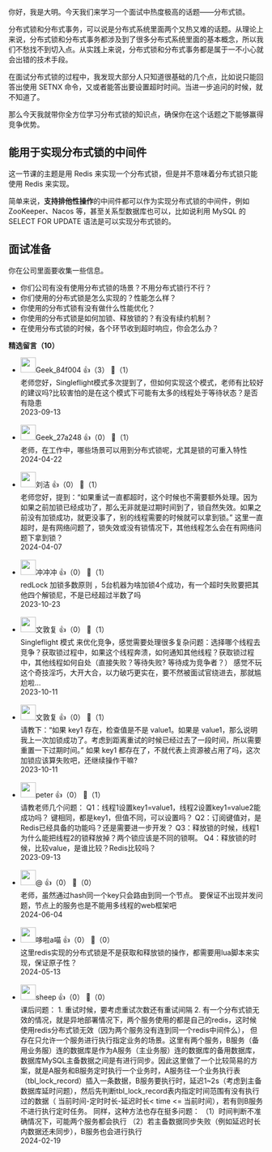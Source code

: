 你好，我是大明。今天我们来学习一个面试中热度极高的话题——分布式锁。

分布式锁和分布式事务，可以说是分布式系统里面两个又热又难的话题。从理论上来说，分布式锁和分布式事务都涉及到了很多分布式系统里面的基本概念，所以我们不愁找不到切入点。从实践上来说，分布式锁和分布式事务都是属于一不小心就会出错的技术手段。

在面试分布式锁的过程中，我发现大部分人只知道很基础的几个点，比如说只能回答出使用 SETNX 命令，又或者能答出要设置超时时间。当进一步追问的时候，就不知道了。

那么今天我就带你全方位学习分布式锁的知识点，确保你在这个话题之下能够赢得竞争优势。

## 能用于实现分布式锁的中间件

这一节课的主题是用 Redis 来实现一个分布式锁，但是并不意味着分布式锁只能使用 Redis 来实现。

简单来说，**支持排他性操作**的中间件都可以作为实现分布式锁的中间件，例如 ZooKeeper、Nacos 等，甚至关系型数据库也可以，比如说利用 MySQL 的 SELECT FOR UPDATE 语法是可以实现分布式锁的。

## 面试准备

你在公司里面要收集一些信息。

- 你们公司有没有使用分布式锁的场景？不用分布式锁行不行？
- 你们使用的分布式锁是怎么实现的？性能怎么样？
- 你使用的分布式锁有没有做什么性能优化？
- 你使用的分布式锁是如何加锁、释放锁的？有没有续约机制？
- 在使用分布式锁的时候，各个环节收到超时响应，你会怎么办？
<div><strong>精选留言（10）</strong></div><ul>
<li><img src="" width="30px"><span>Geek_84f004</span> 👍（3） 💬（1）<div>老师您好，Singleflight模式多次提到了，但如何实现这个模式，老师有比较好的建议吗?比较害怕的是在这个模式下可能有太多的线程处于等待状态？是否有隐患</div>2023-09-13</li><br/><li><img src="https://static001.geekbang.org/account/avatar/00/17/8a/7a/54003392.jpg" width="30px"><span>Geek_27a248</span> 👍（0） 💬（1）<div>老师，在工作中，哪些场景可以用到分布式锁呢，尤其是锁的可重入特性</div>2024-04-22</li><br/><li><img src="" width="30px"><span>刘洁</span> 👍（0） 💬（1）<div>老师您好，提到：“如果重试一直都超时，这个时候也不需要额外处理。因为如果之前加锁已经成功了，那么无非就是过期时间到了，锁自然失效。如果之前没有加锁成功，就更没事了，别的线程需要的时候就可以拿到锁。” 这里一直超时，是有网络问题了，锁失效或没有锁情况下，其他线程怎么会在有网络问题下拿到锁？</div>2024-04-07</li><br/><li><img src="https://static001.geekbang.org/account/avatar/00/28/d6/6a/1d844a27.jpg" width="30px"><span>冲冲冲</span> 👍（0） 💬（1）<div>redLock 加锁多数原则 ，5台机器为啥加锁4个成功，有一个超时失败要把其他四个解锁尼，不是已经超过半数了吗</div>2023-10-23</li><br/><li><img src="https://static001.geekbang.org/account/avatar/00/12/3c/fa/e2990931.jpg" width="30px"><span>文敦复</span> 👍（0） 💬（1）<div>Singleflight 模式 来优化竞争，感觉需要处理很多复杂问题：选择哪个线程去竞争？获取锁过程中，如果这个线程奔溃，如何通知其他线程？获取锁过程中，其他线程如何自处（直接失败？等待失败? 等待成为竞争者？）
感觉不玩这个奇技淫巧，大开大合，以力破巧更实在，要不然被面试官绕进去，那就尴尬啦...</div>2023-10-11</li><br/><li><img src="https://static001.geekbang.org/account/avatar/00/12/3c/fa/e2990931.jpg" width="30px"><span>文敦复</span> 👍（0） 💬（1）<div>请教下：“如果 key1 存在，检查值是不是 value1。如果是 value1，那么说明我上一次加锁成功了。考虑到距离重试的时候已经过去了一段时间，所以需要重置一下过期时间。” 如果 key1 都存在了，不就代表上资源被占用了吗，这次加锁应该算失败吧，还继续操作干嘛?</div>2023-10-11</li><br/><li><img src="https://static001.geekbang.org/account/avatar/00/10/25/87/f3a69d1b.jpg" width="30px"><span>peter</span> 👍（0） 💬（1）<div>请教老师几个问题：
Q1：线程1设置key1=value1，线程2设置key1=value2能成功吗？
键相同，都是key1，但值不同，可以设置吗？
Q2：订阅键值对，是Redis已经具备的功能吗？还是需要进一步开发？
Q3：释放锁的时候，线程1为什么能把线程2的锁释放掉？两个锁应该是不同的锁啊。
Q4：释放锁的时候，比较value，是谁比较？Redis比较吗？</div>2023-09-13</li><br/><li><img src="https://static001.geekbang.org/account/avatar/00/2b/03/03/d610f362.jpg" width="30px"><span>@</span> 👍（0） 💬（0）<div>老师，虽然通过hash同一个key只会路由到同一个节点。         要保证不出现并发问题，节点上的服务也是不能用多线程的web框架吧</div>2024-06-04</li><br/><li><img src="https://static001.geekbang.org/account/avatar/00/36/f3/d4/86a99ae0.jpg" width="30px"><span>哆啦a喵</span> 👍（0） 💬（0）<div>这里redis实现的分布式锁是不是获取和释放锁的操作，都需要用lua脚本来实现，保证原子性？</div>2024-05-13</li><br/><li><img src="https://static001.geekbang.org/account/avatar/00/2a/44/e6/2c97171c.jpg" width="30px"><span>sheep</span> 👍（0） 💬（0）<div>课后问题：
1. 重试时候，要考虑重试次数还有重试间隔
2. 有一个分布式锁无效的情况，就是异地部署情况下，两个服务使用的都是自己的redis，这时候使用redis分布式锁无效（因为两个服务没有连到同一个redis中间件么），
但存在只允许一个服务进行执行指定业务的场景。这里有两个服务，B服务（备用业务服）连的数据库是作为A服务（主业务服）连的数据库的备用数据库，数据库MySQL主备数据之间是有进行同步。因此这里做了一个比较简易的方案，就是A服务和B服务定时执行一个业务时，A服务往一个业务执行表（tbl_lock_record）插入一条数据，B服务要执行时，延迟1~2s（考虑到主备数据库延时问题），然后先判断tbl_lock_record表内指定时间范围有没有执行过的数据（ 当前时间-定时时长-延迟时长&lt; time &lt;= 当前时间），若有则B服务不进行执行定时任务。
同样，这种方法也存在挺多问题：
（1）时间判断不准确情况下，可能两个服务都会执行
（2）若主备数据同步失败（例如延迟时长内数据还未同步），B服务也会进行执行</div>2024-02-19</li><br/>
</ul>